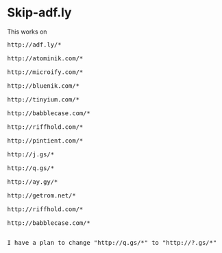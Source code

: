 # Skip-adf.ly
This works on
<pre>
<ui>http://adf.ly/*</ui><br/>
<ui>http://atominik.com/*</ui><br/>
<ui>http://microify.com/*</ui><br/>
<ui>http://bluenik.com/*</ui><br/>
<ui>http://tinyium.com/*</ui><br/>
<ui>http://babblecase.com/*</ui><br/>
<ui>http://riffhold.com/*</ui><br/>
<ui>http://pintient.com/*</ui><br/>
<ui>http://j.gs/*</ui><br/>
<ui>http://q.gs/*</ui><br/>
<ui>http://ay.gy/*</ui><br/>
<ui>http://getrom.net/*</ui><br/>
<ui>http://riffhold.com/*</ui><br/>
<ui>http://babblecase.com/*</ui><br/>
<pre>
I have a plan to change "http://q.gs/*" to "http://?.gs/*"
